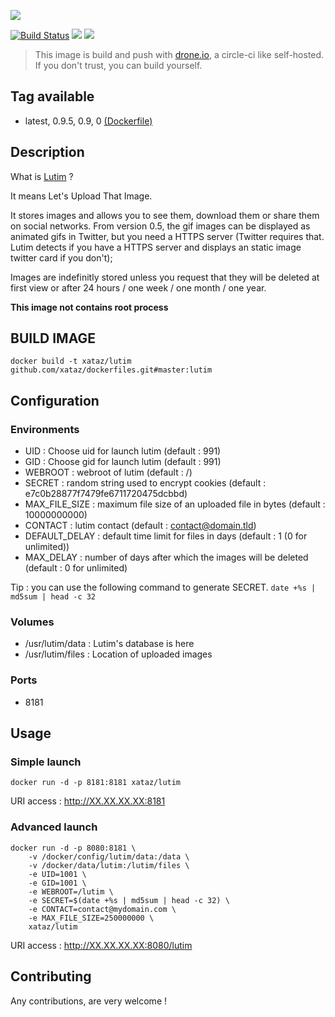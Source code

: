 ![](http://framacloud.org/wp-content/uploads/2015/03/lutim.jpg)

[![Build Status](https://drone.xataz.net/api/badges/xataz/docker-lutim/status.svg)](https://drone.xataz.net/xataz/docker-lutim)
[![](https://images.microbadger.com/badges/image/xataz/lutim.svg)](https://microbadger.com/images/xataz/lutim "Get your own image badge on microbadger.com")
[![](https://images.microbadger.com/badges/version/xataz/lutim.svg)](https://microbadger.com/images/xataz/lutim "Get your own version badge on microbadger.com")

> This image is build and push with [drone.io](https://github.com/drone/drone), a circle-ci like self-hosted.
> If you don't trust, you can build yourself.

## Tag available
* latest, 0.9.5, 0.9, 0 [(Dockerfile)](https://github.com/xataz/docker-lutim/blob/master/Dockerfile)

## Description
What is [Lutim](https://git.framasoft.org/luc/lutim) ?

It means Let's Upload That Image.

It stores images and allows you to see them, download them or share them on social networks. From version 0.5, the gif images can be displayed as animated gifs in Twitter, but you need a HTTPS server (Twitter requires that. Lutim detects if you have a HTTPS server and displays an static image twitter card if you don't);

Images are indefinitly stored unless you request that they will be deleted at first view or after 24 hours / one week / one month / one year.

**This image not contains root process**

## BUILD IMAGE

```shell
docker build -t xataz/lutim github.com/xataz/dockerfiles.git#master:lutim
```

## Configuration
### Environments
* UID : Choose uid for launch lutim (default : 991)
* GID : Choose gid for launch lutim (default : 991)
* WEBROOT : webroot of lutim (default : /)
* SECRET : random string used to encrypt cookies (default : e7c0b28877f7479fe6711720475dcbbd)
* MAX_FILE_SIZE : maximum file size of an uploaded file in bytes (default : 10000000000)
* CONTACT : lutim contact (default : contact@domain.tld)
* DEFAULT_DELAY : default time limit for files in days (default : 1 (0 for unlimited))
* MAX_DELAY : number of days after which the images will be deleted (default : 0 for unlimited)

Tip : you can use the following command to generate SECRET. `date +%s | md5sum | head -c 32`

### Volumes
* /usr/lutim/data : Lutim's database is here
* /usr/lutim/files : Location of uploaded images

### Ports
* 8181

## Usage
### Simple launch
```shell
docker run -d -p 8181:8181 xataz/lutim
```
URI access : http://XX.XX.XX.XX:8181

### Advanced launch
```shell
docker run -d -p 8080:8181 \
    -v /docker/config/lutim/data:/data \
    -v /docker/data/lutim:/lutim/files \
    -e UID=1001 \
    -e GID=1001 \
    -e WEBROOT=/lutim \
    -e SECRET=$(date +%s | md5sum | head -c 32) \
    -e CONTACT=contact@mydomain.com \
    -e MAX_FILE_SIZE=250000000 \
    xataz/lutim
```
URI access : http://XX.XX.XX.XX:8080/lutim

## Contributing
Any contributions, are very welcome !